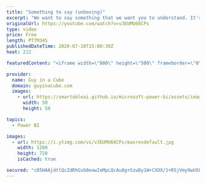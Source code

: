```yaml
---
title: "Something to say (unboxing)"
excerpt: "We want to say something that we want you to understand. It's been a long journey and we wouldn't be here without you. 🙏  📢 Become a member: https://guyinacu.be/membership   *******************  Want to take your Power BI skills to the next level? We have training courses available to help you with"
originalUrl: https://youtube.com/watch?v=v3EUMU66CPs
type: video
price: Free
length: PT7M34S
publishedDateTime: 2020-07-10T15:00:30Z
heat: 212

featuredContent: "<iframe width=\"800\" height=\"500\" frameborder=\"0\" src=\"https://www.youtube.com/embed/v3EUMU66CPs\" allow=\"accelerometer; autoplay; encrypted-media; gyroscope; picture-in-picture\" allowfullscreen></iframe>"

provider:
  name: Guy in a Cube
  domain: guyinacube.com
  images:
    - url: https://smartableai.github.io/microsoft-power-bi/assets/images/organizations/guyinacube.com-50x50.jpg
      width: 50
      height: 50

topics:
  - Power BI

images:
  - url: https://i.ytimg.com/vi/v3EUMU66CPs/maxresdefault.jpg
    width: 1280
    height: 720
    isCached: true

secured: "c85HAAjdtlQcZdRhGsb0eowIeMpLQcAu0g+5zwDy1W+CXOX/1+RSjVmy9wUSLW5wQV+ruZ/3ZCNaILiXW5uRi8XQSWSR6yyZJVDbI2oj5m43F5+zTX3WWei3qYToIJdQRh6Dk9X85Jj+Lk6KBLRHVM6AqMJGhDCUqs4c1XCSt2zkhuShx+qts8KrKNNMs89CLFkoMTXai9N0i9yjGaLdKcWKQKKvw5ccINn1vk91siWd88eps4J2bNaG3HptDgb8ONWycbQcD6SONEZWMtDZ56GPzaRqk9Xk0zPtIH3sm/tImxH5DSZ4y264/hrbiIeeW0dvMi+dHiREJ9fKBg86FdB3SuZfngmiIo5J++iPehQ=;Qr3eDvKFrniyrdOaCsEFmw=="
---
```


